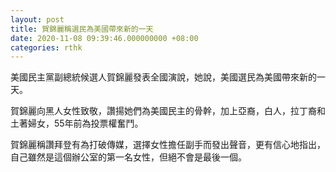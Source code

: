 ```yaml
---
layout: post
title: 賀錦麗稱選民為美國帶來新的一天
date: 2020-11-08 09:39:46.000000000 +08:00
categories: rthk
---
```


美國民主黨副總統候選人賀錦麗發表全國演說，她說，美國選民為美國帶來新的一天。

賀錦麗向黑人女性致敬，讚揚她們為美國民主的骨幹，加上亞裔，白人，拉丁裔和土著婦女，55年前為投票權奮鬥。

賀錦麗稱讚拜登有為打破傳媒，選擇女性擔任副手而發出聲音，更有信心地指出，自己雖然是這個辦公室的第一名女性，但絕不會是最後一個。
